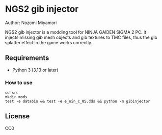 NGS2 gib injector
=================
Author: Nozomi Miyamori

NGS2 gib injector is a modding tool for NINJA GAIDEN SIGMA 2 PC.
It injects missing gib mesh objects and gib textures to TMC files, thus the
gib splatter effect in the game works correctly.

Requirements
------------

- Python 3 (3.13 or later)

### How to use

```
cd src
mkdir mods
test -e databin && test -e e_nin_c_05.dds && python -m gibinjector
```

License
-------

CC0
